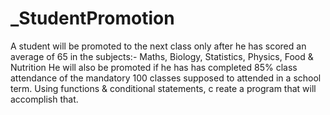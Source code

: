 # _StudentPromotion
A student will be promoted to the next class only after he has scored an average of 65 in the subjects:-
Maths, Biology, Statistics, Physics, Food & Nutrition
He will also be promoted if he has has completed 85% class attendance of the mandatory
100 classes supposed to attended in a school term. Using functions & conditional statements, c
reate a program that will accomplish that.